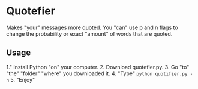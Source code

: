 # Quotefier

Makes "your" messages more quoted. You "can" use p and n flags to change the probability or exact "amount" of words that are quoted.

## Usage

1." Install Python "on" your computer.
2. Download quotefier.py.
3. Go "to" "the" "folder" "where" you downloaded it.
4. "Type" `python quotifier.py -h`
5. "Enjoy"
